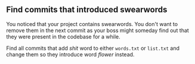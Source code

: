 ## Find commits that introduced swearwords
You noticed that your project contains swearwords. You don't want to remove them in the next commit as your boss might
someday find out that they were present in the codebase for a while.

Find all commits that add *shit* word to either `words.txt` or `list.txt` and change them so they introduce 
word *flower* instead.
